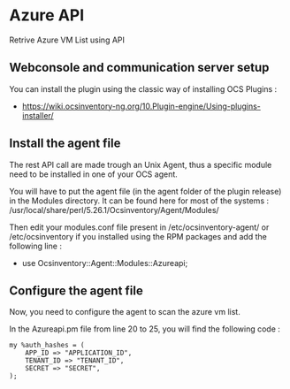 # Azure API

Retrive Azure VM List using API

## Webconsole and communication server setup 

You can install the plugin using the classic way of installing OCS Plugins : 
* https://wiki.ocsinventory-ng.org/10.Plugin-engine/Using-plugins-installer/

## Install the agent file

The rest API call are made trough an Unix Agent, thus a specific module need to be installed in one of your OCS agent.

You will have to put the agent file (in the agent folder of the plugin release) in the Modules directory.
It can be found here for most of the systems : /usr/local/share/perl/5.26.1/Ocsinventory/Agent/Modules/

Then edit your modules.conf file present in /etc/ocsinventory-agent/ or /etc/ocsinventory if you installed using the RPM packages and add the following line : 
* use Ocsinventory::Agent::Modules::Azureapi;

## Configure the agent file

Now, you need to configure the agent to scan the azure vm list.

In the Azureapi.pm file from line 20 to 25, you will find the following code : 
```
my %auth_hashes = (
    APP_ID => "APPLICATION_ID",
    TENANT_ID => "TENANT_ID",
    SECRET => "SECRET",
);
```
